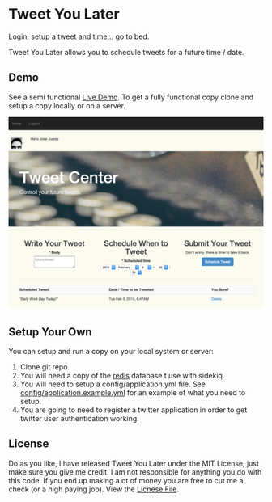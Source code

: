 # Tweet You Later

Login, setup a tweet and time... go to bed.

Tweet You Later allows you to schedule tweets for a future time / date.

## Demo
See a semi functional <a href="https://tyl2.herokuapp.com/" target="_blank">Live Demo</a>. To get a fully functional copy clone and setup a copy locally or on a server.

![](public/images/tyl_screen.png)

## Setup Your Own
You can setup and run a copy on your local system or server:
1. Clone git repo.
2. You will need a copy of the <a href="http://redis.io/" target="_blank">redis</a> database t use with sidekiq.
3. You will need to setup a config/application.yml file. See [config/application.example.yml](config/application.example.yml) for an example of what you need to setup.
4. You are going to need to register a twitter application in order to get twitter user authentication working.

## License
Do as you like, I have released Tweet You Later under the MIT License, just make sure you give me credit. I am not responsible for anything you do with this code. If you end up making a ot of money you are free to cut me a check (or a high paying job). View the [Licnese File](MIT-LICENSE).